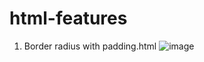 # html-features

1) Border radius with padding.html
![image](https://github.com/richenhub/html-features/assets/74600494/fae2bfdf-f645-42a9-88df-c7ef0133c3d4)
